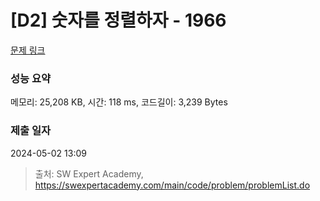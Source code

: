 # [D2] 숫자를 정렬하자 - 1966 

[문제 링크](https://swexpertacademy.com/main/code/problem/problemDetail.do?contestProbId=AV5PrmyKAWEDFAUq) 

### 성능 요약

메모리: 25,208 KB, 시간: 118 ms, 코드길이: 3,239 Bytes

### 제출 일자

2024-05-02 13:09



> 출처: SW Expert Academy, https://swexpertacademy.com/main/code/problem/problemList.do